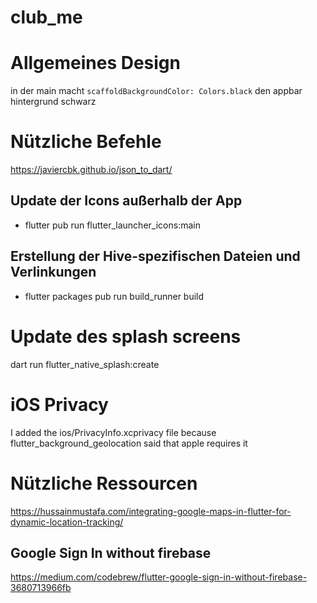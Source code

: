 # club_me

# Allgemeines Design
in der main macht `scaffoldBackgroundColor: Colors.black` den appbar hintergrund schwarz

# Nützliche Befehle

https://javiercbk.github.io/json_to_dart/ 



## Update der Icons außerhalb der App
- flutter pub run flutter_launcher_icons:main
## Erstellung der Hive-spezifischen Dateien und Verlinkungen
- flutter packages pub run build_runner build

# Update des splash screens
dart run flutter_native_splash:create

# iOS Privacy

I added the ios/PrivacyInfo.xcprivacy file because flutter_background_geolocation said that 
apple requires it


# Nützliche Ressourcen

https://hussainmustafa.com/integrating-google-maps-in-flutter-for-dynamic-location-tracking/

## Google Sign In without firebase

https://medium.com/codebrew/flutter-google-sign-in-without-firebase-3680713966fb